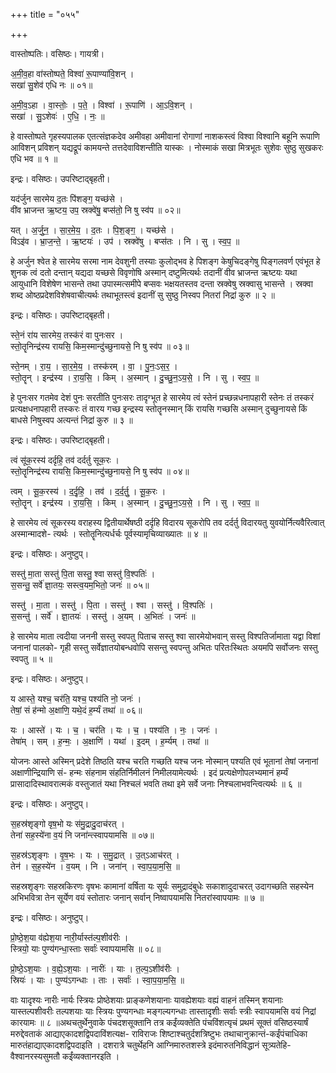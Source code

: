 +++
title = "०५५"

+++


वास्तोष्पतिः। वसिष्ठः। गायत्री।

अ॒मी॒व॒हा वा॑स्तोष्पते॒ विश्वा॑ रू॒पाण्या॑वि॒शन् ।  
सखा॑ सु॒शेव॑ एधि नः ॥ ०१॥

अ॒मी॒व॒ऽहा । वा॒स्तोः॒ । प॒ते॒ । विश्वा॑ । रू॒पाणि॑ । आ॒ऽवि॒शन् ।  
सखा॑ । सु॒ऽशेवः॑ । ए॒धि॒ । नः॒ ॥

हे वास्तोष्पते गृहस्यपालक एतत्संज्ञकदेव अमीवहा अमीवानां रोगाणां नाशकस्त्वं विश्वा विश्वानि बहूनि रूपाणि आविशन् प्रविशन् यद्यद्रूपं कामयन्ते तत्तदेवाविशन्तीति यास्कः । नोस्माकं सखा मित्रभूतः सुशेवः सुष्ठु सुखकरः एधि भव ॥ १ ॥

इन्द्रः। वसिष्ठः। उपरिष्टाद्बृहती।

यद॑र्जुन सारमेय द॒तः पि॑शङ्ग॒ यच्छ॑से ।  
वी॑व भ्राजन्त ऋ॒ष्टय॒ उप॒ स्रक्वे॑षु॒ बप्स॑तो॒ नि षु स्व॑प ॥ ०२॥

यत् । अ॒र्जु॒न॒ । सा॒र॒मे॒य॒ । द॒तः । पि॒श॒ङ्ग॒ । यच्छ॑से ।  
विऽइ॑व । भ्रा॒ज॒न्ते॒ । ऋ॒ष्टयः॑ । उप॑ । स्रक्वे॑षु । बप्स॑तः । नि । सु । स्व॒प॒ ॥

हे अर्जुन श्वेत हे सारमेय सरमा नाम देवशुनी तस्याः कुलोद्भव हे पिशङ्ग केषुचिदङ्गेषु पिङ्गलवर्ण एवंभूत हे शुनक त्वं दतो दन्तान् यद्यदा यच्छसे विवृणोषि अस्मान् दष्टुमित्यर्थः तदानीं वीव भ्राजन्त ऋष्टयः यथा आयुधानि विशेषेण भासन्ते तथा उपास्मत्समीपे बप्सवः भक्षयतस्तव दन्ता स्रक्वेषु स्रक्वासु भासन्ते । स्रक्वा शब्द ओष्ठप्रदेशविशेषवाचीत्यर्थः तथाभूतस्त्वं इदानीं सु सुष्ठु निस्वप नितरां निद्रां कुरु ॥ २ ॥

इन्द्रः। वसिष्ठः। उपरिष्टाद्बृहती।

स्ते॒नं रा॑य सारमेय॒ तस्क॑रं वा पुनःसर ।  
स्तो॒तॄनिन्द्र॑स्य रायसि॒ किम॒स्मान्दु॑च्छुनायसे॒ नि षु स्व॑प ॥ ०३॥

स्ते॒नम् । रा॒य॒ । सा॒र॒मे॒य॒ । तस्क॑रम् । वा॒ । पु॒नः॒ऽस॒र॒ ।  
स्तो॒तॄन् । इन्द्र॑स्य । रा॒य॒सि॒ । किम् । अ॒स्मान् । दु॒च्छु॒न॒ऽय॒से॒ । नि । सु । स्व॒प॒ ॥

हे पुनःसर गतमेव देशं पुनः सरतीति पुनःसरः तादृग्भूत हे सारमेय त्वं स्तेनं प्रच्छन्नधनापहारी स्तेनः तं तस्करं प्रत्यक्षधनापहारी तस्करः तं वारय गच्छ इन्द्रस्य स्तोतॄनस्मान् किं रायसि गच्छसि अस्मान् दुच्छुनायसे किं बाधसे निषुस्वप अत्यन्तं निद्रां कुरु ॥ ३ ॥

इन्द्रः। वसिष्ठः। उपरिष्टाद्बृहती।

त्वं सू॑क॒रस्य॑ दर्दृहि॒ तव॑ दर्दर्तु सूक॒रः ।  
स्तो॒तॄनिन्द्र॑स्य रायसि॒ किम॒स्मान्दु॑च्छुनायसे॒ नि षु स्व॑प ॥ ०४॥

त्वम् । सू॒क॒रस्य॑ । द॒र्दृ॒हि॒ । तव॑ । द॒र्द॒र्तु॒ । सू॒क॒रः ।  
स्तो॒तॄन् । इन्द्र॑स्य । रा॒य॒सि॒ । किम् । अ॒स्मान् । दु॒च्छु॒न॒ऽय॒से॒ । नि । सु । स्व॒प॒ ॥

हे सारमेय त्वं सूकरस्य वराहस्य द्वितीयार्थेषष्ठी दर्दृहि विदारय सूकरोपि तव दर्दर्तु विदारयतु युवयोर्नित्यवैरित्वात् अस्मान्मादशे- त्यर्थः । स्तोतॄनित्यर्धर्चः पूर्वस्यामृचिव्याख्यातः ॥ ४ ॥

इन्द्रः। वसिष्ठः। अनुष्टुप्।

सस्तु॑ मा॒ता सस्तु॑ पि॒ता सस्तु॒ श्वा सस्तु॑ वि॒श्पतिः॑ ।  
स॒सन्तु॒ सर्वे॑ ज्ञा॒तयः॒ सस्त्व॒यम॒भितो॒ जनः॑ ॥ ०५॥

सस्तु॑ । मा॒ता । सस्तु॑ । पि॒ता । सस्तु॑ । श्वा । सस्तु॑ । वि॒श्पतिः॑ ।  
स॒सन्तु॑ । सर्वे॑ । ज्ञा॒तयः॑ । सस्तु॑ । अ॒यम् । अ॒भितः॑ । जनः॑ ॥

हे सारमेय माता त्वदीया जननी सस्तु स्वपतु पिताच सस्तु श्वा सारमेयोभवान् सस्तु विश्पतिर्जामाता यद्वा विशां जनानां पालको- गृही सस्तु सर्वेज्ञातयोबन्धवोपि ससन्तु स्वपन्तु अभितः परितःस्थितः अयमपि सर्वोजनः सस्तु स्वपतु ॥ ५ ॥

इन्द्रः। वसिष्ठः। अनुष्टुप्।

य आस्ते॒ यश्च॒ चर॑ति॒ यश्च॒ पश्य॑ति नो॒ जनः॑ ।  
तेषां॒ सं ह॑न्मो अ॒क्षाणि॒ यथे॒दं ह॒र्म्यं तथा॑ ॥ ०६॥

यः । आस्ते॑ । यः । च॒ । चर॑ति । यः । च॒ । पश्य॑ति । नः॒ । जनः॑ ।  
तेषा॑म् । सम् । ह॒न्मः॒ । अ॒क्षाणि॑ । यथा॑ । इ॒दम् । ह॒र्म्यम् । तथा॑ ॥

योजनः आस्ते अस्मिन् प्रदेशे तिष्ठति यश्च चरति गच्छति यश्च जनः नोस्मान् पश्यति एवं भूतानां तेषां जनानां अक्षाणीन्द्रियाणि सं- हन्मः संहनाम संहतिर्निमीलनं निमीलयामेत्यर्थः । इदं प्रत्यक्षेणोपलभ्यमानं हर्म्यं प्रासादादिस्थावरात्मकं वस्तुजातं यथा निश्चलं भवति तथा इमे सर्वे जनाः निश्चलाभवन्त्वित्यर्थः ॥ ६ ॥

इन्द्रः। वसिष्ठः। अनुष्टुप्।

स॒हस्र॑शृङ्गो वृष॒भो यः स॑मु॒द्रादु॒दाच॑रत् ।  
तेना॑ सह॒स्ये॑ना व॒यं नि जना॑न्त्स्वापयामसि ॥ ०७॥

स॒हस्र॑ऽशृङ्गः । वृ॒ष॒भः । यः । स॒मु॒द्रात् । उ॒त्ऽआच॑रत् ।  
तेन॑ । स॒ह॒स्ये॑न । व॒यम् । नि । जना॑न् । स्वा॒प॒या॒म॒सि॒ ॥

सहस्रशृङ्गः सहस्रकिरणः वृषभः कामानां वर्षिता यः सूर्यः समुद्रादंबुधेः सकाशादुदाचरत् उदागच्छति सहस्येन अभिभवित्रा तेन सूर्येण वयं स्तोतारः जनान् सर्वान् निष्वापयामसि नितरांस्वापयामः ॥ ७ ॥

इन्द्रः। वसिष्ठः। अनुष्टुप्।

प्रो॒ष्ठे॒श॒या व॑ह्येश॒या नारी॒र्यास्त॑ल्प॒शीव॑रीः ।  
स्त्रियो॒ याः पुण्य॑गन्धा॒स्ताः सर्वाः॑ स्वापयामसि ॥ ०८॥

प्रो॒ष्ठे॒ऽश॒याः । व॒ह्ये॒ऽश॒याः । नारीः॑ । याः । त॒ल्प॒ऽशीव॑रीः ।  
स्रियः॑ । याः । पुण्य॑ऽगन्धाः । ताः । सर्वाः॑ । स्वा॒प॒या॒म॒सि॒ ॥

वाः यादृश्यः नारीः नार्यः स्त्रियः प्रोष्ठेशयाः प्राङ्कणेशयानाः यावह्येशयाः वह्यं वाहनं तस्मिन् शयानाः यास्तल्पशीवरीः तल्पशयाः याः स्त्रियः पुण्यगन्धाः मङ्गल्यगन्धाः तास्तादृशीः सर्वाः स्त्रीः स्वापयामसि वयं निद्रां कारयामः ॥ ८ ॥अथचतुर्थेनुवाके पंचदशसूक्तानि तत्र कईंव्यक्तेति पंचविंशत्यृचं प्रथमं सूक्तं वसिष्ठस्यार्षं मरुद्देवताकं आद्याएकादशद्विपदाविंशत्यक्ष- राविराजः शिष्टाश्चतुर्दशत्रिष्टुभः तथाचानुक्रान्तं-कईंपंचाधिका मारुतंहाद्याएकादशद्विपदाइति । दशरात्रे चतुर्थेहनि आग्निमारुतशस्त्रे इदंमारुतनिविद्धानं सूत्र्यतेहि-वैश्वानरस्यसुमतौ कईंव्यक्तानरइति ।